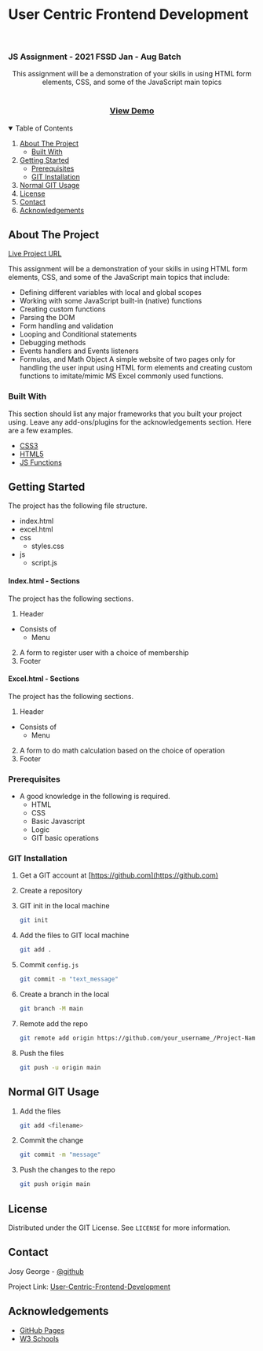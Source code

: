 # User Centric Frontend Development

<!-- PROJECT INTRO -->
<br />
<p align="center">
  <h3>JS Assignment - 2021 FSSD Jan - Aug Batch</h3>

  <p align="center">
    This assignment will be a demonstration of your skills in using HTML form elements, CSS, and some of the JavaScript main topics
    <br />
    <br />
    <h3 align="center">
        <a href="https://josygeorge.github.io/User-Centric-Frontend-Development/">View Demo</a>
    </h3>
  </p>
</p>

<!-- TABLE OF CONTENTS -->
<details open="open">
  <summary>Table of Contents</summary>
  <ol>
    <li>
      <a href="#about-the-project">About The Project</a>
      <ul>
        <li><a href="#built-with">Built With</a></li>
      </ul>
    </li>
    <li>
      <a href="#getting-started">Getting Started</a>
      <ul>
        <li><a href="#prerequisites">Prerequisites</a></li>
        <li><a href="#git-installation">GIT Installation</a></li>
      </ul>
    </li>
    <li><a href="#normal-git-usage">Normal GIT Usage</a></li>
    <li><a href="#license">License</a></li>
    <li><a href="#contact">Contact</a></li>
    <li><a href="#acknowledgements">Acknowledgements</a></li>
  </ol>
</details>

<!-- ABOUT THE PROJECT -->

## About The Project

[Live Project URL](https://josygeorge.github.io/User-Centric-Frontend-Development/)

This assignment will be a demonstration of your skills in using HTML form elements, CSS, and some of the JavaScript main topics that include:

- Defining different variables with local and global scopes
- Working with some JavaScript built-in (native) functions
- Creating custom functions
- Parsing the DOM
- Form handling and validation
- Looping and Conditional statements
- Debugging methods
- Events handlers and Events listeners
- Formulas, and Math Object
  A simple website of two pages only for handling the user input using HTML form elements and creating custom functions to imitate/mimic MS Excel commonly used functions.

### Built With

This section should list any major frameworks that you built your project using. Leave any add-ons/plugins for the acknowledgements section. Here are a few examples.

- [CSS3](https://www.w3schools.com/css/)
- [HTML5](https://www.w3schools.com/html/)
- [JS Functions](https://www.bootstrapcdn.com/fontawesome/)

<!-- GETTING STARTED -->

## Getting Started

The project has the following file structure.

- index.html
- excel.html
- css
  - styles.css
- js
  - script.js

#### Index.html - Sections

The project has the following sections.

1. Header

- Consists of
  - Menu

2. A form to register user with a choice of membership
3. Footer

#### Excel.html - Sections

The project has the following sections.

1. Header

- Consists of
  - Menu

2. A form to do math calculation based on the choice of operation
3. Footer

### Prerequisites

- A good knowledge in the following is required.
  - HTML
  - CSS
  - Basic Javascript
  - Logic
  - GIT basic operations

### GIT Installation

1. Get a GIT account at [https://github.com](https://github.com)
2. Create a repository

3. GIT init in the local machine
   ```sh
   git init
   ```
4. Add the files to GIT local machine
   ```sh
   git add .
   ```
5. Commit `config.js`
   ```sh
   git commit -m "text_message"
   ```
6. Create a branch in the local
   ```sh
   git branch -M main
   ```
7. Remote add the repo
   ```sh
   git remote add origin https://github.com/your_username_/Project-Name.git
   ```
8. Push the files
   ```sh
   git push -u origin main
   ```

<!-- USAGE EXAMPLES -->

## Normal GIT Usage

1. Add the files
   ```sh
   git add <filename>
   ```
2. Commit the change
   ```sh
   git commit -m "message"
   ```
3. Push the changes to the repo
   ```sh
   git push origin main
   ```

<!-- LICENSE -->

## License

Distributed under the GIT License. See `LICENSE` for more information.

<!-- CONTACT -->

## Contact

Josy George - [@github](https://github.com/josygeorge/)

Project Link: [User-Centric-Frontend-Development](https://github.com/josygeorge/User-Centric-Frontend-Development)

<!-- ACKNOWLEDGEMENTS -->

## Acknowledgements

- [GitHub Pages](https://pages.github.com)
- [W3 Schools](https://www.w3schools.com/js/js_functions.asp)
